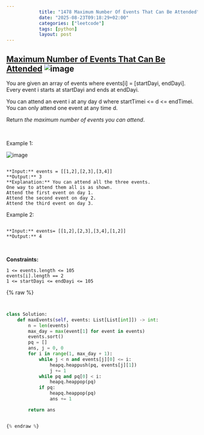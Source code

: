 ```yaml
---
            title: "1478 Maximum Number Of Events That Can Be Attended"
            date: "2025-08-23T09:18:29+02:00"
            categories: ["leetcode"]
            tags: [python]
            layout: post
---
```

            
## [Maximum Number of Events That Can Be Attended](https://leetcode.com/problems/maximum-number-of-events-that-can-be-attended) ![image](https://img.shields.io/badge/Difficulty-Medium-orange)

You are given an array of events where events[i] = [startDayi, endDayi]. Every event i starts at startDayi and ends at endDayi.

You can attend an event i at any day d where startTimei <= d <= endTimei. You can only attend one event at any time d.

Return *the maximum number of events you can attend*.

 

Example 1:

![image](https://assets.leetcode.com/uploads/2020/02/05/e1.png)
```

**Input:** events = [[1,2],[2,3],[3,4]]
**Output:** 3
**Explanation:** You can attend all the three events.
One way to attend them all is as shown.
Attend the first event on day 1.
Attend the second event on day 2.
Attend the third event on day 3.

```

Example 2:

```

**Input:** events= [[1,2],[2,3],[3,4],[1,2]]
**Output:** 4

```

 

**Constraints:**

	1 <= events.length <= 105
	events[i].length == 2
	1 <= startDayi <= endDayi <= 105

{% raw %}


```python


class Solution:
    def maxEvents(self, events: List[List[int]]) -> int:
        n = len(events)
        max_day = max(event[1] for event in events)
        events.sort()
        pq = []
        ans, j = 0, 0
        for i in range(1, max_day + 1):
            while j < n and events[j][0] <= i:
                heapq.heappush(pq, events[j][1])
                j += 1
            while pq and pq[0] < i:
                heapq.heappop(pq)
            if pq:
                heapq.heappop(pq)
                ans += 1

        return ans


{% endraw %}
```

